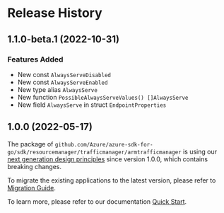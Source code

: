 # Release History

## 1.1.0-beta.1 (2022-10-31)
### Features Added

- New const `AlwaysServeDisabled`
- New const `AlwaysServeEnabled`
- New type alias `AlwaysServe`
- New function `PossibleAlwaysServeValues() []AlwaysServe`
- New field `AlwaysServe` in struct `EndpointProperties`


## 1.0.0 (2022-05-17)

The package of `github.com/Azure/azure-sdk-for-go/sdk/resourcemanager/trafficmanager/armtrafficmanager` is using our [next generation design principles](https://azure.github.io/azure-sdk/general_introduction.html) since version 1.0.0, which contains breaking changes.

To migrate the existing applications to the latest version, please refer to [Migration Guide](https://aka.ms/azsdk/go/mgmt/migration).

To learn more, please refer to our documentation [Quick Start](https://aka.ms/azsdk/go/mgmt).